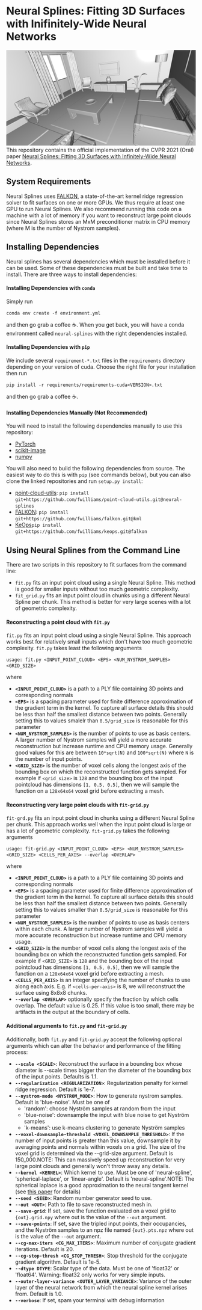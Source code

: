 # Neural Splines: Fitting 3D Surfaces with Inifinitely-Wide Neural Networks
![Neural Splines Teaser](https://github.com/fwilliams/neural-splines/blob/master/teaser.png)
This repository contains the official implementation of the CVPR 2021 (Oral) paper [Neural Splines: Fitting 3D Surfaces with Infinitely-Wide Neural Networks](https://arxiv.org/abs/2006.13782).

## System Requirements
Neural Splines uses [FALKON](https://arxiv.org/abs/1705.10958), a state-of-the-art kernel ridge regression solver to fit 
surfaces on one or more GPUs. We thus require at least one GPU to run Neural Splines. 
We also recommend running this code on a machine with a lot of memory if you want to reconstruct large point clouds 
since Neural Splines stores an MxM preconditioner matrix in CPU memory (where M is the number of Nystrom samples). 

## Installing Dependencies
Neural splines has several dependencies which must be installed before it can be used. Some of these dependencies must be built and take time to install. 
There are three ways to install dependencies:

#### Installing Dependencies with `conda`
Simply run
```
conda env create -f environment.yml
```
and then go grab a coffee ☕. When you get back, you will have a conda environment called `neural-splines` with the right dependencies installed.

#### Installing Dependencies with `pip`
We include several `requirement-*.txt` files in the `requirements` directory depending on your version of cuda. Choose the right file for your installation then run
```
pip install -r requirements/requirements-cuda<VERSION>.txt
```
and then go grab a coffee ☕.

#### Installing Dependencies Manually (Not Recommended)
You will need to install the following dependencies manually to use this repository:
* [PyTorch](https://pytorch.org/)
* [scikit-image](https://scikit-image.org/)
* [numpy](https://numpy.org/)

You will also need to build the following dependencies from source. The easiest way to do this is with `pip` (see commands below), but you can also clone the linked repositories and run `setup.py install`:
* [point-cloud-utils](https://github.com/fwilliams/point-cloud-utils/tree/neural-splines): `pip install git+https://github.com/fwilliams/point-cloud-utils.git@neural-splines`
* [FALKON](https://github.com/fwilliams/falkon/tree/kml): `pip install git+https://github.com/fwilliams/falkon.git@kml`
* [KeOps](https://github.com/fwilliams/keops/tree/falkon)`pip install git+https://github.com/fwilliams/keops.git@falkon`

## Using Neural Splines from the Command Line
There are two scripts in this repository to fit surfaces from the command line:
* `fit.py` fits an input point cloud using a single Neural Spline. This method is good for smaller inputs without too much geometric complexity.
* `fit_grid.py` fits an input point cloud in chunks using a different Neural Spline per chunk. This method is better for very large scenes with a lot of geometric complexity.

#### Reconstructing a point cloud with `fit.py`

`fit.py` fits an input point cloud using a single Neural Spline. This approach works best for relatively small inputs which don't have too much geometric complexity. `fit.py` takes least the following arguments
```
usage: fit.py <INPUT_POINT_CLOUD> <EPS> <NUM_NYSTROM_SAMPLES> <GRID_SIZE>
```
where
* **`<INPUT_POINT_CLOUD>`** is a path to a PLY file containing 3D points and corresponding normals
* **`<EPS>`** is a spacing parameter used for finite difference approximation of the gradient term in the kernel. 
  To capture all surface details this should be less than half the smallest distance between two points. 
  Generally setting this to values smalelr than `0.5/grid_size` is reasonable for this parameter
* **`<NUM_NYSTROM_SAMPLES>`** is the number of points to use as basis centers. A larger number of Nystrom samples will yield 
  a more accurate reconstruction but increase runtime and CPU memory usage. Generally good values for this are between 
  `10*sqrt(N)` and `100*sqrt(N)` where `N` is the number of input points.
* **`<GRID_SIZE>`** is the number of voxel cells along the longest axis of the bounding box on which the reconstructed 
  function gets sampled. For example if `<grid_size>` is `128` and the bounding box of the input pointcloud has dimensions `[1, 0.5, 0.5]`, then we will sample the function on a `128x64x64` voxel grid before extracting a mesh.
 
 

#### Reconstructing very large point clouds with `fit-grid.py`

`fit-grd.py` fits an input point cloud in chunks using a different Neural Spline per chunk. This approach works well when the input point cloud is large or has a lot of geometric complexity. `fit-grid.py` takes the following arguments
```
usage: fit-grid.py <INPUT_POINT_CLOUD> <EPS> <NUM_NYSTROM_SAMPLES> <GRID_SIZE> <CELLS_PER_AXIS> --overlap <OVERLAP>
```
where
* **`<INPUT_POINT_CLOUD>`** is a path to a PLY file containing 3D points and corresponding normals
* **`<EPS>`** is a spacing parameter used for finite difference approximation of the gradient term in the kernel. 
  To capture all surface details this should be less than half the smallest distance between two points. 
  Generally setting this to values smaller than `0.5/grid_size` is reasonable for this parameter
* **`<NUM_NYSTROM_SAMPLES>`** is the number of points to use as basis centers within each chunk. A larger number of Nystrom samples will yield 
  a more accurate reconstruction but increase runtime and CPU memory usage.
* **`<GRID_SIZE>`** is the number of voxel cells along the longest axis of the bounding box on which the reconstructed 
  function gets sampled. For example if `<GRID_SIZE>` is `128` and the bounding box of the input pointcloud has dimensions `[1, 0.5, 0.5]`, then we will sample the function on a `128x64x64` voxel grid before extracting a mesh.
* **`<CELLS_PER_AXIS>`** is an integer specifying the number of chunks to use along each axis. E.g. if `<cells-per-axis>` is 8, we will reconstruct the surface using 8x8x8 chunks.
* **`--overlap <OVERLAP>`** optionally specify the fraction by which cells overlap. The default value is 0.25. If this value is too small, there may be artifacts in the output at the boundary of cells. 
  
#### Additional arguments to `fit.py` and `fit-grid.py`
Additionally, both `fit.py` and `fit-grid.py` accept the following optional arguments which can alter the behavior and performance of
the fitting process:
  * **`--scale <SCALE>`**: Reconstruct the surface in a bounding box whose diameter is --scale times bigger than the diameter of the bounding box of the input points. Defaults is 1.1.
  * **`--regularization <REGULARIZATION>`**: Regularization penalty for kernel ridge regression. Default is 1e-7.
  * **`--nystrom-mode <NYSTROM_MODE>`**: How to generate nystrom samples. Default is 'blue-noise'. Must be one of
    - 'random': choose Nyström samples at random from the input
    - 'blue-noise': downsample the input with blue noise to get Nyström samples
    - 'k-means': use k-means  clustering to generate Nyström samples
  * **`--voxel-downsample-threshold <VOXEL_DOWNSAMPLE_THRESHOLD>`**: If the number of input points is greater than this value, downsample it by averaging points and normals within voxels on a grid. The size of the voxel grid is determined via the --grid-size argument. Default is 150_000.NOTE: This can massively  speed up reconstruction for very large point clouds and generally won't throw away any details.
  * **`--kernel <KERNEL>`**: Which kernel to use. Must be one of 'neural-spline', 'spherical-laplace', or 'linear-angle'. Default is 'neural-spline'.NOTE: The spherical laplace is a good approximation to the neural tangent kernel (see [this paper](https://arxiv.org/pdf/2007.01580.pdf) for details)
  * **`--seed <SEED>`**: Random number generator seed to use.
  * **`--out <OUT>`**:  Path to file to save reconstructed mesh in.
  * **`--save-grid`**: If set, save the function evaluated on a voxel grid to `{out}.grid.npy` where out is the value of the `--out` argument.
  * **`--save-points`**: If set, save the tripled input points, their occupancies, and the Nyström samples to an npz file named `{out}.pts.npz` where out is the value of the `--out` argument.
  * **`--cg-max-iters <CG_MAX_ITERS>`**: Maximum number of conjugate gradient iterations. Default is 20.
  * **`--cg-stop-thresh <CG_STOP_THRESH>`**: Stop threshold for the conjugate gradient algorithm. Default is 1e-5.
  * **`--dtype DTYPE`**: Scalar type of the data. Must be one of 'float32' or 'float64'. Warning: float32 only works for very simple inputs.
  * **`--outer-layer-variance <OUTER_LAYER_VARIANCE>`**: Variance of the outer layer of the neural network from which the neural spline kernel arises from. Default is 1.0.
  * **`--verbose`**: If set, spam your terminal with debug information

